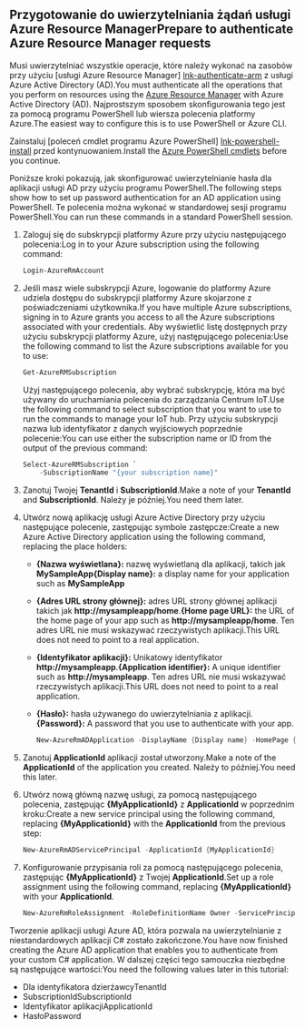 ## <a name="prepare-to-authenticate-azure-resource-manager-requests"></a><span data-ttu-id="bcce9-101">Przygotowanie do uwierzytelniania żądań usługi Azure Resource Manager</span><span class="sxs-lookup"><span data-stu-id="bcce9-101">Prepare to authenticate Azure Resource Manager requests</span></span>
<span data-ttu-id="bcce9-102">Musi uwierzytelniać wszystkie operacje, które należy wykonać na zasobów przy użyciu [usługi Azure Resource Manager] [ lnk-authenticate-arm] z usługi Azure Active Directory (AD).</span><span class="sxs-lookup"><span data-stu-id="bcce9-102">You must authenticate all the operations that you perform on resources using the [Azure Resource Manager][lnk-authenticate-arm] with Azure Active Directory (AD).</span></span> <span data-ttu-id="bcce9-103">Najprostszym sposobem skonfigurowania tego jest za pomocą programu PowerShell lub wiersza polecenia platformy Azure.</span><span class="sxs-lookup"><span data-stu-id="bcce9-103">The easiest way to configure this is to use PowerShell or Azure CLI.</span></span>

<span data-ttu-id="bcce9-104">Zainstaluj [poleceń cmdlet programu Azure PowerShell] [ lnk-powershell-install] przed kontynuowaniem.</span><span class="sxs-lookup"><span data-stu-id="bcce9-104">Install the [Azure PowerShell cmdlets][lnk-powershell-install] before you continue.</span></span>

<span data-ttu-id="bcce9-105">Poniższe kroki pokazują, jak skonfigurować uwierzytelnianie hasła dla aplikacji usługi AD przy użyciu programu PowerShell.</span><span class="sxs-lookup"><span data-stu-id="bcce9-105">The following steps show how to set up password authentication for an AD application using PowerShell.</span></span> <span data-ttu-id="bcce9-106">Te polecenia można wykonać w standardowej sesji programu PowerShell.</span><span class="sxs-lookup"><span data-stu-id="bcce9-106">You can run these commands in a standard PowerShell session.</span></span>

1. <span data-ttu-id="bcce9-107">Zaloguj się do subskrypcji platformy Azure przy użyciu następującego polecenia:</span><span class="sxs-lookup"><span data-stu-id="bcce9-107">Log in to your Azure subscription using the following command:</span></span>

    ```powershell
    Login-AzureRmAccount
    ```

1. <span data-ttu-id="bcce9-108">Jeśli masz wiele subskrypcji Azure, logowanie do platformy Azure udziela dostępu do subskrypcji platformy Azure skojarzone z poświadczeniami użytkownika.</span><span class="sxs-lookup"><span data-stu-id="bcce9-108">If you have multiple Azure subscriptions, signing in to Azure grants you access to all the Azure subscriptions associated with your credentials.</span></span> <span data-ttu-id="bcce9-109">Aby wyświetlić listę dostępnych przy użyciu subskrypcji platformy Azure, użyj następującego polecenia:</span><span class="sxs-lookup"><span data-stu-id="bcce9-109">Use the following command to list the Azure subscriptions available for you to use:</span></span>

    ```powershell
    Get-AzureRMSubscription
    ```

    <span data-ttu-id="bcce9-110">Użyj następującego polecenia, aby wybrać subskrypcję, która ma być używany do uruchamiania polecenia do zarządzania Centrum IoT.</span><span class="sxs-lookup"><span data-stu-id="bcce9-110">Use the following command to select subscription that you want to use to run the commands to manage your IoT hub.</span></span> <span data-ttu-id="bcce9-111">Przy użyciu subskrypcji nazwa lub identyfikator z danych wyjściowych poprzednie polecenie:</span><span class="sxs-lookup"><span data-stu-id="bcce9-111">You can use either the subscription name or ID from the output of the previous command:</span></span>

    ```powershell
    Select-AzureRMSubscription `
        -SubscriptionName "{your subscription name}"
    ```

2. <span data-ttu-id="bcce9-112">Zanotuj Twojej **TenantId** i **SubscriptionId**.</span><span class="sxs-lookup"><span data-stu-id="bcce9-112">Make a note of your **TenantId** and **SubscriptionId**.</span></span> <span data-ttu-id="bcce9-113">Należy je później.</span><span class="sxs-lookup"><span data-stu-id="bcce9-113">You need them later.</span></span>
3. <span data-ttu-id="bcce9-114">Utwórz nową aplikację usługi Azure Active Directory przy użyciu następujące polecenie, zastępując symbole zastępcze:</span><span class="sxs-lookup"><span data-stu-id="bcce9-114">Create a new Azure Active Directory application using the following command, replacing the place holders:</span></span>
   
   * <span data-ttu-id="bcce9-115">**{Nazwa wyświetlana}:** nazwę wyświetlaną dla aplikacji, takich jak **MySampleApp**</span><span class="sxs-lookup"><span data-stu-id="bcce9-115">**{Display name}:** a display name for your application such as **MySampleApp**</span></span>
   * <span data-ttu-id="bcce9-116">**{Adres URL strony głównej}:** adres URL strony głównej aplikacji takich jak **http://mysampleapp/home**.</span><span class="sxs-lookup"><span data-stu-id="bcce9-116">**{Home page URL}:** the URL of the home page of your app such as **http://mysampleapp/home**.</span></span> <span data-ttu-id="bcce9-117">Ten adres URL nie musi wskazywać rzeczywistych aplikacji.</span><span class="sxs-lookup"><span data-stu-id="bcce9-117">This URL does not need to point to a real application.</span></span>
   * <span data-ttu-id="bcce9-118">**{Identyfikator aplikacji}:** Unikatowy identyfikator **http://mysampleapp**.</span><span class="sxs-lookup"><span data-stu-id="bcce9-118">**{Application identifier}:** A unique identifier such as **http://mysampleapp**.</span></span> <span data-ttu-id="bcce9-119">Ten adres URL nie musi wskazywać rzeczywistych aplikacji.</span><span class="sxs-lookup"><span data-stu-id="bcce9-119">This URL does not need to point to a real application.</span></span>
   * <span data-ttu-id="bcce9-120">**{Hasło}:** hasła używanego do uwierzytelniania z aplikacji.</span><span class="sxs-lookup"><span data-stu-id="bcce9-120">**{Password}:** A password that you use to authenticate with your app.</span></span>
     
     ```powershell
     New-AzureRmADApplication -DisplayName {Display name} -HomePage {Home page URL} -IdentifierUris {Application identifier} -Password {Password}
     ```
4. <span data-ttu-id="bcce9-121">Zanotuj **ApplicationId** aplikacji został utworzony.</span><span class="sxs-lookup"><span data-stu-id="bcce9-121">Make a note of the **ApplicationId** of the application you created.</span></span> <span data-ttu-id="bcce9-122">Należy to później.</span><span class="sxs-lookup"><span data-stu-id="bcce9-122">You need this later.</span></span>
5. <span data-ttu-id="bcce9-123">Utwórz nową główną nazwę usługi, za pomocą następującego polecenia, zastępując **{MyApplicationId}** z **ApplicationId** w poprzednim kroku:</span><span class="sxs-lookup"><span data-stu-id="bcce9-123">Create a new service principal using the following command, replacing **{MyApplicationId}** with the **ApplicationId** from the previous step:</span></span>
   
    ```powershell
    New-AzureRmADServicePrincipal -ApplicationId {MyApplicationId}
    ```
6. <span data-ttu-id="bcce9-124">Konfigurowanie przypisania roli za pomocą następującego polecenia, zastępując **{MyApplicationId}** z Twojej **ApplicationId**.</span><span class="sxs-lookup"><span data-stu-id="bcce9-124">Set up a role assignment using the following command, replacing **{MyApplicationId}** with your **ApplicationId**.</span></span>
   
    ```powershell
    New-AzureRmRoleAssignment -RoleDefinitionName Owner -ServicePrincipalName {MyApplicationId}
    ```

<span data-ttu-id="bcce9-125">Tworzenie aplikacji usługi Azure AD, która pozwala na uwierzytelnianie z niestandardowych aplikacji C# zostało zakończone.</span><span class="sxs-lookup"><span data-stu-id="bcce9-125">You have now finished creating the Azure AD application that enables you to authenticate from your custom C# application.</span></span> <span data-ttu-id="bcce9-126">W dalszej części tego samouczka niezbędne są następujące wartości:</span><span class="sxs-lookup"><span data-stu-id="bcce9-126">You need the following values later in this tutorial:</span></span>

* <span data-ttu-id="bcce9-127">Dla identyfikatora dzierżawcy</span><span class="sxs-lookup"><span data-stu-id="bcce9-127">TenantId</span></span>
* <span data-ttu-id="bcce9-128">SubscriptionId</span><span class="sxs-lookup"><span data-stu-id="bcce9-128">SubscriptionId</span></span>
* <span data-ttu-id="bcce9-129">Identyfikator aplikacji</span><span class="sxs-lookup"><span data-stu-id="bcce9-129">ApplicationId</span></span>
* <span data-ttu-id="bcce9-130">Hasło</span><span class="sxs-lookup"><span data-stu-id="bcce9-130">Password</span></span>

[lnk-authenticate-arm]: https://msdn.microsoft.com/library/azure/dn790557.aspx
[lnk-powershell-install]: https://docs.microsoft.com/powershell/azure/install-azurerm-ps
